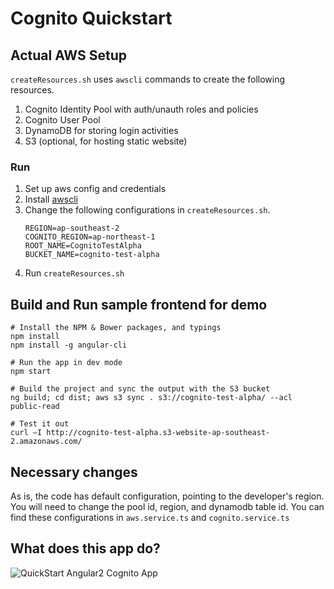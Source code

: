 # Cognito Quickstart

## Actual AWS Setup

`createResources.sh` uses `awscli` commands to create the following resources.

1. Cognito Identity Pool with auth/unauth roles and policies
2. Cognito User Pool
3. DynamoDB for storing login activities
4. S3 (optional, for hosting static website)

### Run

1. Set up aws config and credentials 
2. Install [awscli](http://docs.aws.amazon.com/cli/latest/userguide/installing.html)
3. Change the following configurations in `createResources.sh`.
    ~~~~
    REGION=ap-southeast-2
    COGNITO_REGION=ap-northeast-1
    ROOT_NAME=CognitoTestAlpha
    BUCKET_NAME=cognito-test-alpha
    ~~~~
4. Run `createResources.sh`

## Build and Run sample frontend for demo

```
# Install the NPM & Bower packages, and typings
npm install
npm install -g angular-cli
```
```
# Run the app in dev mode
npm start
```
```
# Build the project and sync the output with the S3 bucket
ng build; cd dist; aws s3 sync . s3://cognito-test-alpha/ --acl public-read
```
```
# Test it out
curl –I http://cognito-test-alpha.s3-website-ap-southeast-2.amazonaws.com/
```

## Necessary changes
As is, the code has default configuration, pointing to the developer's region. You 
will need to change the pool id, region, and dynamodb table id. You can find these
configurations in ```aws.service.ts``` and ```cognito.service.ts```

## What does this app do?
![QuickStart Angular2 Cognito App](/aws/cognito-quickstart-app-overview.png?raw=true)
